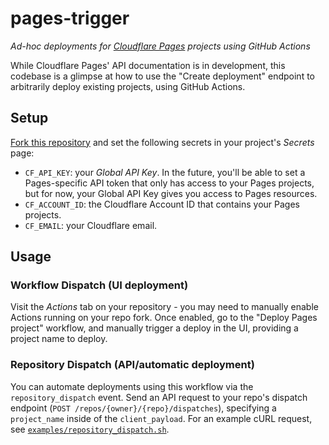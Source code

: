 # pages-trigger

_Ad-hoc deployments for [Cloudflare Pages](https://pages.dev) projects using GitHub Actions_

While Cloudflare Pages' API documentation is in development, this codebase is a glimpse at how to use the "Create deployment" endpoint to arbitrarily deploy existing projects, using GitHub Actions.

## Setup

[Fork this repository](https://github.com/signalnerve/pages-trigger/fork) and set the following secrets in your project's _Secrets_ page:

- `CF_API_KEY`: your _Global API Key_. In the future, you'll be able to set a Pages-specific API token that only has access to your Pages projects, but for now, your Global API Key gives you access to Pages resources.
- `CF_ACCOUNT_ID`: the Cloudflare Account ID that contains your Pages projects.
- `CF_EMAIL`: your Cloudflare email.

## Usage

### Workflow Dispatch (UI deployment)

Visit the _Actions_ tab on your repository - you may need to manually enable Actions running on your repo fork. Once enabled, go to the "Deploy Pages project" workflow, and manually trigger a deploy in the UI, providing a project name to deploy.

### Repository Dispatch (API/automatic deployment)

You can automate deployments using this workflow via the `repository_dispatch` event. Send an API request to your repo's dispatch endpoint (`POST /repos/{owner}/{repo}/dispatches`), specifying a `project_name` inside of the `client_payload`. For an example cURL request, see [`examples/repository_dispatch.sh`](https://github.com/signalnerve/pages-trigger/tree/main/examples/repository_dispatch.sh).
